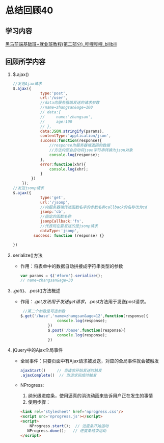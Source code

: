 # 总结回顾40

## 学习内容

[黑马前端基础班+就业班教程(第二部分)_哔哩哔哩_bilibili](https://www.bilibili.com/video/BV1gV411q7cz?p=336)

## 回顾所学内容

1. $.ajax()

   ```javascript
   //发送Ajax请求
   $.ajax({
               type:'post',
               url:'/user',
               //data向服务器端发送的请求参数
               //name=zhangsan&age=100
               // data:{
               //     name:'zhangsan',
               //     age:100
               // },
               data:JSON.stringify(params),
               contentType:'application/json',
               success:function(response){
                   //response为服务器端返回的数据
                   //方法内部会自动将json字符串转换为json对象
                   console.log(response);
               },
               error:function(xhr){
                   console.log(xhr);
               }
           })
       });
   //发送jsonp请求
   $.ajax({
               type:'get',
               url:'/jsonp',
               //向服务器端传递函数名字的参数名称callback的名称改为cd
               jsonp:'cb',
               //指定的函数名称
               jsonpCallback:'fn',
               //代表现在要发送的是jsonp请求
               dataType:'jsonp',
       		success: function (response) {} 
   
   })
   
   ```

2. serialize()方法

   * 作用：将表单中的数据自动拼接成字符串类型的参数

     ```javascript
     var params = $('#form').serialize();
     // name=zhangsan&age=30
     ```

3. $.get()、$.post()方法概述

   * 作用：$.get方法用于发送get请求，$.post方法用于发送post请求。

     ```javascript
      //第二个参数是可选参数
     $.get('/base','name=zhangsan&age=12',function(response){
                     console.log(response);
                 })
                 $.post('/base',function(response){
                     console.log(response);
                 })
     ```

4. jQuery中的Ajax全局事件

   * 全局事件：只要页面中有Ajax请求被发送，对应的全局事件就会被触发

     ```javascript
     ajaxStart()     // 当请求开始发送时触发
     .ajaxComplete()  // 当请求完成时触发
     ```

   * NProgress:

     1. 纳米级进度条，使用逼真的涓流动画来告诉用户正在发生的事情
     2. 使用步骤：

     ```html
     <link rel='stylesheet' href='nprogress.css'/>
     <script src='nprogress.js'></script>
     <script>
         NProgress.start();  // 进度条开始运动 
     	NProgress.done();   // 进度条结束运动
     </script>
     ```

